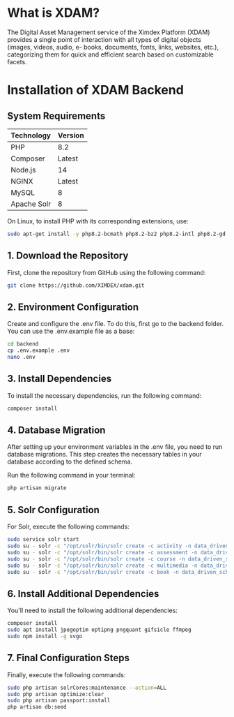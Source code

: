 # What is XDAM?
The Digital Asset Management service of the Ximdex Platform (XDAM) provides a single point of interaction with all types of digital objects (images, videos, audio, e- books, documents, fonts, links, websites, etc.), categorizing them for quick and efficient search based on customizable facets.

# Installation of XDAM Backend

## System Requirements

| Technology    | Version |
|---------------|---------|
| PHP           | 8.2     |
| Composer      | Latest  |
| Node.js       | 14      |
| NGINX         | Latest  |
| MySQL         | 8       |
| Apache Solr   | 8       |

On Linux, to install PHP with its corresponding extensions, use:

```bash
sudo apt-get install -y php8.2-bcmath php8.2-bz2 php8.2-intl php8.2-gd php8.2-mbstring php8.2-mysql php8.2-zip php8.2-common php8.2-dom php8.2-curl php8.2-imagick php8.2-fpm
```

## 1. Download the Repository

First, clone the repository from GitHub using the following command:

```bash
git clone https://github.com/XIMDEX/xdam.git
```


## 2. Environment Configuration
Create and configure the .env file. To do this, first go to the backend folder. You can use the .env.example file as a base:
```bash
cd backend
cp .env.example .env
nano .env
```

## 3. Install Dependencies

To install the necessary dependencies, run the following command:

```bash
composer install
```

## 4. Database Migration

After setting up your environment variables in the .env file, you need to run database migrations. This step creates the necessary tables in your database according to the defined schema.

Run the following command in your terminal:

```bash
php artisan migrate
```

## 5. Solr Configuration

For Solr, execute the following commands:

```bash
sudo service solr start
sudo su - solr -c "/opt/solr/bin/solr create -c activity -n data_driven_schema_configs"
sudo su - solr -c "/opt/solr/bin/solr create -c assessment -n data_driven_schema_configs"
sudo su - solr -c "/opt/solr/bin/solr create -c course -n data_driven_schema_configs"
sudo su - solr -c "/opt/solr/bin/solr create -c multimedia -n data_driven_schema_configs"
sudo su - solr -c "/opt/solr/bin/solr create -c book -n data_driven_schema_configs"
```

## 6. Install Additional Dependencies

You'll need to install the following additional dependencies:

```bash
composer install
sudo apt install jpegoptim optipng pngquant gifsicle ffmpeg
sudo npm install -g svgo
```


## 7. Final Configuration Steps

Finally, execute the following commands:

```bash
sudo php artisan solrCores:maintenance --action=ALL
sudo php artisan optimize:clear
sudo php artisan passport:install
php artisan db:seed
```
